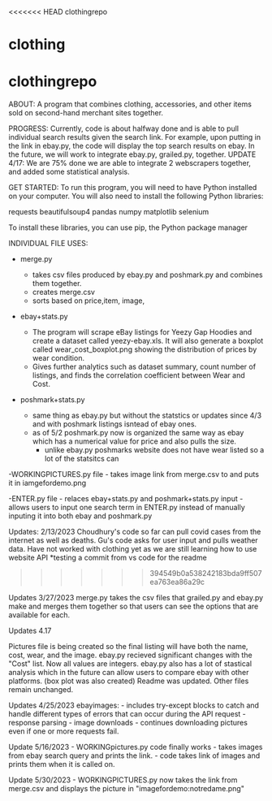 <<<<<<< HEAD
clothingrepo

clothing
=======
# clothingrepo
ABOUT: 
A program that combines clothing, accessories, and other items sold on second-hand merchant sites together. 

PROGRESS:
Currently, code is about halfway done and is able to pull individual search results given the search link. For example, upon putting in the link in ebay.py, the code will display the top search results on ebay. In the future, we will work to integrate ebay.py, grailed.py, together. 
UPDATE 4/17: We are 75% done we are able to integrate 2 webscrapers together, and added some statistical analysis. 

GET STARTED: 
To run this program, you will need to have Python installed on your computer. You will also need to install the following Python libraries:

requests
beautifulsoup4
pandas
numpy
matplotlib
selenium 

To install these libraries, you can use pip, the Python package manager

INDIVIDUAL FILE USES:
- merge.py
    - takes csv files produced by ebay.py and poshmark.py and combines them together.
    - creates merge.csv
    - sorts based on price,item, image, 
- ebay+stats.py  
    - The program will scrape eBay listings for Yeezy Gap Hoodies and create a dataset called yeezy-ebay.xls. It will also generate a boxplot called wear_cost_boxplot.png showing the distribution of prices by wear condition.
    - Gives further analytics such as dataset summary, count number of listings, and finds the correlation coefficient between Wear and  Cost. 

- poshmark+stats.py
    - same thing as ebay.py but without the statstics or updates since 4/3 and with poshmark listings isntead of ebay ones. 
    - as of 5/2 poshmark.py now is organized the same way as ebay which has a numerical value for price and also pulls the size. 
        - unlike ebay.py poshmarks website does not have wear listed so a lot of the statsitcs can 

-WORKINGPICTURES.py file
    - takes image link from merge.csv to and puts it in iamgefordemo.png
    
-ENTER.py file
    - relaces ebay+stats.py and poshmark+stats.py input
    - allows users to input one search term in ENTER.py instead of manually inputing it into both ebay and poshmark.py 

Updates: 2/13/2023
Choudhury's code so far can pull covid cases from the internet as well as deaths. Gu's code asks for user input and pulls weather data. Have not worked with clothing yet as we are still learning how to use website API 
*testing a commit from vs code for the readme
>>>>>>> 394549b0a538242183bda9ff507ea763ea86a29c

Updates 3/27/2023
merge.py takes the csv files that grailed.py and ebay.py make and merges them together so that users can see the options that are available for each. 

Updates 4.17

Pictures file is being created so the final listing will have both the name, cost, wear, and the image. 
ebay.py recieved significant changes with the "Cost" list. Now all values are integers. 
ebay.py also has a lot of stastical analysis which in the future can allow users to compare ebay with other platforms. (box plot was also created)
Readme was updated. 
Other files remain unchanged. 

Updates 4/25/2023
ebayimages: 
    - includes try-except blocks to catch and handle different types of errors that can occur during the API request
    - response parsing
    - image downloads 
    - continues downloading pictures even if one or more requests fail.    
    
Update 5/16/2023
    - WORKINGpictures.py code finally works
    - takes images from ebay search query and prints the link. 
    - code takes link of images and prints them when it is called on. 
    
Update 5/30/2023
    - WORKINGPICTURES.py now takes the link from merge.csv and displays the picture in "imagefordemo:notredame.png"

